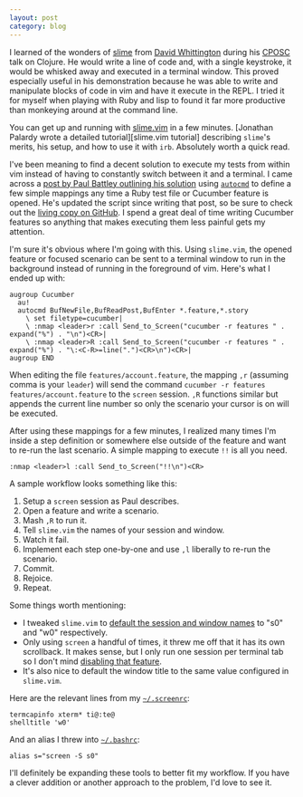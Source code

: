 ```yaml
---
layout: post
category: blog
---
```

I learned of the wonders of [slime][slime] from [David Whittington][djwhitt]
during his [CPOSC][cposc] talk on Clojure. He would write a line of code and,
with a single keystroke, it would be whisked away and executed in a terminal
window.  This proved especially useful in his demonstration because he was able
to write and manipulate blocks of code in vim and have it execute in the REPL.
I tried it for myself when playing with Ruby and lisp to found it far more
productive than monkeying around at the command line.

You can get up and running with [slime.vim][slime.vim] in a few minutes.
[Jonathan Palardy wrote a detailed tutorial][slime.vim tutorial] describing
`slime`'s merits, his setup, and how to use it with `irb`. Absolutely worth a
quick read.

I've been meaning to find a decent solution to execute my tests from within vim
instead of having to constantly switch between it and a terminal. I came across
a [post by Paul Battley outlining his solution][running_ruby_tests_from_vim]
using [`autocmd`][autocmd] to define a few simple mappings any time a Ruby test
file or Cucumber feature is opened. He's updated the script since writing that
post, so be sure to check out the [living copy on GitHub][threedaymonk_vimrc]. I
spend a great deal of time writing Cucumber features so anything that makes
executing them less painful gets my attention.

I'm sure it's obvious where I'm going with this. Using `slime.vim`, the opened
feature or focused scenario can be sent to a terminal window to run in the
background instead of running in the foreground of vim. Here's what I ended up
with:

    augroup Cucumber
      au!
      autocmd BufNewFile,BufReadPost,BufEnter *.feature,*.story
        \ set filetype=cucumber|
        \ :nmap <leader>r :call Send_to_Screen("cucumber -r features " . expand("%") . "\n")<CR>|
        \ :nmap <leader>R :call Send_to_Screen("cucumber -r features " . expand("%") . "\:<C-R>=line(".")<CR>\n")<CR>|
    augroup END

When editing the file `features/account.feature`, the mapping `,r` (assuming
comma is your `leader`) will send the command `cucumber -r features
features/account.feature` to the `screen` session. `,R` functions similar but
appends the current line number so only the scenario your cursor is on will be
executed.

After using these mappings for a few minutes, I realized many times I'm inside a
step definition or somewhere else outside of the feature and want to re-run the
last scenario. A simple mapping to execute `!!` is all you need.

    :nmap <leader>l :call Send_to_Screen("!!\n")<CR>

A sample workflow looks something like this:

1. Setup a `screen` session as Paul describes.
1. Open a feature and write a scenario.
1. Mash `,R` to run it.
1. Tell `slime.vim` the names of your session and window.
1. Watch it fail.
1. Implement each step one-by-one and use `,l` liberally to re-run the scenario.
1. Commit.
1. Rejoice.
1. Repeat.

Some things worth mentioning:

* I tweaked `slime.vim` to [default the session and window names][slime.vim edits]
to "s0" and "w0" respectively.
* Only using `screen` a handful of times, it threw me off that it has its own
scrollback. It makes sense, but I only run one session per terminal tab so I
don't mind [disabling that feature][terminal_and_screen].
* It's also nice to default the window title to the same value configured in
`slime.vim`.

Here are the relevant lines from my [`~/.screenrc`][screenrc]:

    termcapinfo xterm* ti@:te@
    shelltitle 'w0'

And an alias I threw into [`~/.bashrc`][bashrc]:

    alias s="screen -S s0"

I'll definitely be expanding these tools to better fit my workflow. If you have
a clever addition or another approach to the problem, I'd love to see it.


[cposc]: http://www.cposc.org
[djwhitt]: http://twitter.com/djwhitt
[jpalardy]: http://technotales.wordpress.com/author/jpalardy
[paul_battley]: http://google.com
[slime]: http://common-lisp.net/project/slime
[slime.vim]: http://github.com/lmarburger/config_files/blob/master/vim/plugin/slime.vim
[slime.vim_tutorial]: http://technotales.wordpress.com/2007/10/03/like-slime-for-vim
[slime.vim edits]: http://github.com/lmarburger/config_files/blob/master/vim/plugin/slime.vim#L17-18
[running_ruby_tests_from_vim]: http://po-ru.com/diary/running-ruby-tests-from-vim
[threedaymonk_vimrc]: http://github.com/threedaymonk/config/blob/master/vimrc#L140-164
[my_vimrc]: http://github.com/lmarburger/config_files/blob/master/vimrc#L198-204
[autocmd]: http://vimdoc.sourceforge.net/htmldoc/autocmd.html
[terminal_and_screen]: http://stackoverflow.com/questions/1039442/mac-os-x-terminal-apps-buffer-and-screen-command
[screenrc]: http://github.com/lmarburger/config_files/blob/master/screenrc
[bashrc]: http://github.com/lmarburger/config_files/blob/master/bashrc
